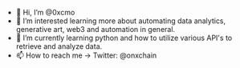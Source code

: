 - 👋 Hi, I’m @0xcmo
- 👀 I’m interested learning more about automating data analytics, generative art, web3 and automation in general.
- 🌱 I’m currently learning python and how to utilize various API's to retrieve and analyze data.
- 📫 How to reach me -> Twitter: @onxchain
  
<!---
0xcmo/0xcmo is a ✨ special ✨ repository because its `README.md` (this file) appears on your GitHub profile.
You can click the Preview link to take a look at your changes.
--->
